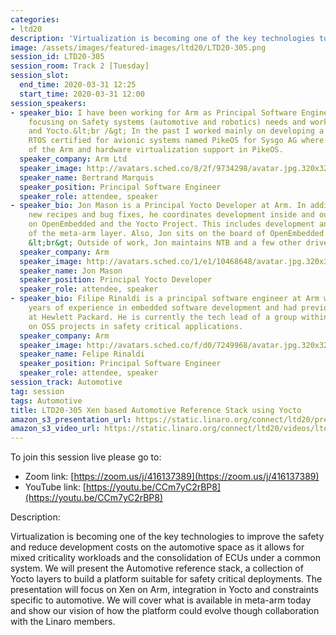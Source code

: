 ```yaml
---
categories:
- ltd20
description: 'Virtualization is becoming one of the key technologies to improve the safety and reduce development costs on the automotive space as it allows for mixed criticality workloads and the consolidation of ECUs under a common system.'
image: /assets/images/featured-images/ltd20/LTD20-305.png
session_id: LTD20-305
session_room: Track 2 [Tuesday]
session_slot:
  end_time: 2020-03-31 12:25
  start_time: 2020-03-31 12:00
session_speakers:
- speaker_bio: I have been working for Arm as Principal Software Engineer since mid-2019
    focusing on Safety systems (automotive and robotics) needs and working with Xen
    and Yocto.&lt;br /&gt; In the past I worked mainly on developing a proprietary
    RTOS certified for avionic systems named PikeOS for Sysgo AG where I was responsible
    of the Arm and hardware virtualization support in PikeOS.
  speaker_company: Arm Ltd
  speaker_image: http://avatars.sched.co/8/2f/9734298/avatar.jpg.320x320px.jpg?8ef
  speaker_name: Bertrand Marquis
  speaker_position: Principal Software Engineer
  speaker_role: attendee, speaker
- speaker_bio: Jon Mason is a Principal Yocto Developer at Arm. In addition to writing
    new recipes and bug fixes, he coordinates development inside and outside of Arm
    on OpenEmbedded and the Yocto Project. This includes development and maintenance
    of the meta-arm layer. Also, Jon sits on the board of OpenEmbedded.&lt;br&gt;
    &lt;br&gt; Outside of work, Jon maintains NTB and a few other drivers in Linux.
  speaker_company: Arm
  speaker_image: http://avatars.sched.co/1/e1/10468648/avatar.jpg.320x320px.jpg?a46
  speaker_name: Jon Mason
  speaker_position: Principal Yocto Developer
  speaker_role: attendee, speaker
- speaker_bio: Filipe Rinaldi is a principal software engineer at Arm with over 14
    years of experience in embedded software development and had previously worked
    at Hewlett Packard. He is currently the tech lead of a group within Arm working
    on OSS projects in safety critical applications.
  speaker_company: Arm
  speaker_image: http://avatars.sched.co/f/d0/7249968/avatar.jpg.320x320px.jpg?dc5
  speaker_name: Felipe Rinaldi
  speaker_position: Principal Software Engineer
  speaker_role: attendee, speaker
session_track: Automotive
tag: session
tags: Automotive
title: LTD20-305 Xen based Automotive Reference Stack using Yocto
amazon_s3_presentation_url: https://static.linaro.org/connect/ltd20/presentations/LTD20-305-0.pdf
amazon_s3_video_url: https://static.linaro.org/connect/ltd20/videos/ltd20-305.mp4
---
```

To join this session live please go to:

*   Zoom link: [https://zoom.us/j/416137389](https://zoom.us/j/416137389)
*   YouTube link: [https://youtu.be/CCm7yC2rBP8](https://youtu.be/CCm7yC2rBP8)

Description:

Virtualization is becoming one of the key technologies to improve the safety and reduce development costs on the automotive space as it allows for mixed criticality workloads and the consolidation of ECUs under a common system.
We will present the Automotive reference stack, a collection of Yocto layers to build a platform suitable for safety critical deployments. The presentation will focus on Xen on Arm, integration in Yocto and constraints specific to automotive. We will cover what is available in meta-arm today and show our vision of how the platform could evolve though collaboration with the Linaro members.
